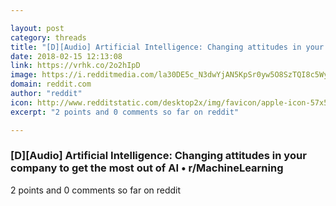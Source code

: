 ```yaml
---

layout: post
category: threads
title: "[D][Audio] Artificial Intelligence: Changing attitudes in your company to get the most out of AI"
date: 2018-02-15 12:13:08
link: https://vrhk.co/2o2hIpD
image: https://i.redditmedia.com/la30DE5c_N3dwYjAN5KpSr0yw5O8SzTQI8c5Wy7cU4U.jpg?w=320&s=2266cb458f6d5f73739102c1b0534f80
domain: reddit.com
author: "reddit"
icon: http://www.redditstatic.com/desktop2x/img/favicon/apple-icon-57x57.png
excerpt: "2 points and 0 comments so far on reddit"

---
```


### [D][Audio] Artificial Intelligence: Changing attitudes in your company to get the most out of AI • r/MachineLearning

2 points and 0 comments so far on reddit